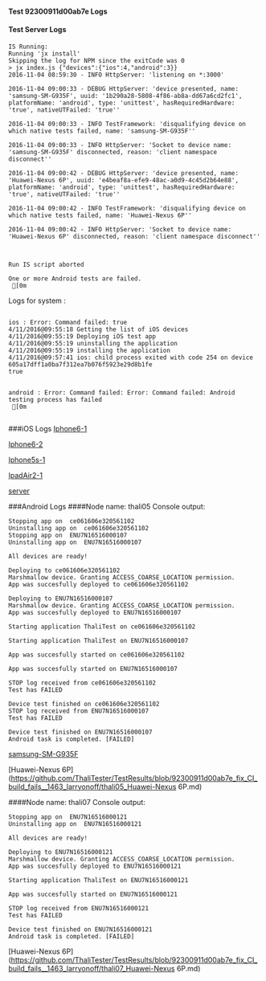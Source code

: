 #### Test 92300911d00ab7e Logs

#### Test Server Logs
```
IS Running:
Running 'jx install'
Skipping the log for NPM since the exitCode was 0
> jx index.js {"devices":{"ios":4,"android":3}}
2016-11-04 08:59:30 - INFO HttpServer: 'listening on *:3000'

2016-11-04 09:00:33 - DEBUG HttpServer: 'device presented, name: 'samsung-SM-G935F', uuid: '1b290a28-5808-4f86-ab8a-dd67a6cd2fc1', platformName: 'android', type: 'unittest', hasRequiredHardware: 'true', nativeUTFailed: 'true''

2016-11-04 09:00:33 - INFO TestFramework: 'disqualifying device on which native tests failed, name: 'samsung-SM-G935F''

2016-11-04 09:00:33 - INFO HttpServer: 'Socket to device name: 'samsung-SM-G935F' disconnected, reason: 'client namespace disconnect''

2016-11-04 09:00:42 - DEBUG HttpServer: 'device presented, name: 'Huawei-Nexus 6P', uuid: 'e4beaf8a-efe9-48ac-a0d9-4c45d2b64e88', platformName: 'android', type: 'unittest', hasRequiredHardware: 'true', nativeUTFailed: 'true''

2016-11-04 09:00:42 - INFO TestFramework: 'disqualifying device on which native tests failed, name: 'Huawei-Nexus 6P''

2016-11-04 09:00:42 - INFO HttpServer: 'Socket to device name: 'Huawei-Nexus 6P' disconnected, reason: 'client namespace disconnect''


 
Run IS script aborted
 
One or more Android tests are failed.
 [0m

```


Logs for system : 
```

ios : Error: Command failed: true
4/11/2016@09:55:18 Getting the list of iOS devices 
4/11/2016@09:55:19 Deploying iOS test app 
4/11/2016@09:55:19 uninstalling the application 
4/11/2016@09:55:19 installing the application 
4/11/2016@09:57:41 ios: child process exited with code 254 on device 605a17dff1a0ba7f312ea7b076f5923e29d8b1fe 
true


android : Error: Command failed: Error: Command failed: Android testing process has failed
 [0m


```
###iOS Logs
[Iphone6-1](https://github.com/ThaliTester/TestResults/blob/92300911d00ab7e_fix_CI_build_fails__1463_larryonoff/iOS_Iphone6-1.md)

[Iphone6-2](https://github.com/ThaliTester/TestResults/blob/92300911d00ab7e_fix_CI_build_fails__1463_larryonoff/iOS_Iphone6-2.md)

[Iphone5s-1](https://github.com/ThaliTester/TestResults/blob/92300911d00ab7e_fix_CI_build_fails__1463_larryonoff/iOS_Iphone5s-1.md)

[IpadAir2-1](https://github.com/ThaliTester/TestResults/blob/92300911d00ab7e_fix_CI_build_fails__1463_larryonoff/iOS_IpadAir2-1.md)

[server](https://github.com/ThaliTester/TestResults/blob/92300911d00ab7e_fix_CI_build_fails__1463_larryonoff/iOS_server.md)


###Android Logs
####Node name: thali05
Console output:
```
Stopping app on  ce061606e320561102
Uninstalling app on  ce061606e320561102
Stopping app on  ENU7N16516000107
Uninstalling app on  ENU7N16516000107

All devices are ready!

Deploying to ce061606e320561102
Marshmallow device. Granting ACCESS_COARSE_LOCATION permission.
App was succesfully deployed to ce061606e320561102

Deploying to ENU7N16516000107
Marshmallow device. Granting ACCESS_COARSE_LOCATION permission.
App was succesfully deployed to ENU7N16516000107

Starting application ThaliTest on ce061606e320561102

Starting application ThaliTest on ENU7N16516000107

App was succesfully started on ce061606e320561102

App was succesfully started on ENU7N16516000107

STOP log received from ce061606e320561102
Test has FAILED

Device test finished on ce061606e320561102 
STOP log received from ENU7N16516000107
Test has FAILED

Device test finished on ENU7N16516000107 
Android task is completed. [FAILED]
```
[samsung-SM-G935F](https://github.com/ThaliTester/TestResults/blob/92300911d00ab7e_fix_CI_build_fails__1463_larryonoff/thali05_samsung-SM-G935F.md)

[Huawei-Nexus 6P](https://github.com/ThaliTester/TestResults/blob/92300911d00ab7e_fix_CI_build_fails__1463_larryonoff/thali05_Huawei-Nexus 6P.md)

####Node name: thali07
Console output:
```
Stopping app on  ENU7N16516000121
Uninstalling app on  ENU7N16516000121

All devices are ready!

Deploying to ENU7N16516000121
Marshmallow device. Granting ACCESS_COARSE_LOCATION permission.
App was succesfully deployed to ENU7N16516000121

Starting application ThaliTest on ENU7N16516000121

App was succesfully started on ENU7N16516000121

STOP log received from ENU7N16516000121
Test has FAILED

Device test finished on ENU7N16516000121 
Android task is completed. [FAILED]
```
[Huawei-Nexus 6P](https://github.com/ThaliTester/TestResults/blob/92300911d00ab7e_fix_CI_build_fails__1463_larryonoff/thali07_Huawei-Nexus 6P.md)




